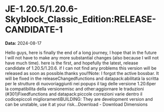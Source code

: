 # JE-1.20.5/1.20.6-Skyblock_Classic_Edition:RELEASE-CANDIDATE-1

**Data:** 2024-08-17

Hello guys, here is finally the end of a long journey, I hope that in the future I will not have to make any more substantial changes (also because I will not have much time). here is the first, and hopefully the latest, release candidate of 1.20.5/1.20.6. if I can not find any problems this version will be released as soon as possible.thanks you!!Note: I forgot the active bossbar. It will be fixed in the releaseChangedfunctions and datapack:abilitatà la scritta per le strutture di nuovoriaggiunti nei popups il tag delle versione 1.20.6per la compatibilita della versionemisc and other:aggiornare le traduzioni (#301)Fixedfunctions and datapack:piccole correzioni varie dentro il codicepiccoli miglioramentiBUILDING: They are development version and can be unstable, use it at your risk...Download - Download Dimensions
